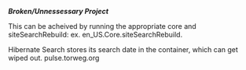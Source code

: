 ***Broken/Unnessessary Project***

This can be acheived by running the appropriate core and siteSearchRebuild: ex. en_US.Core.siteSearchRebuild.

Hibernate Search stores its search date in the container,
which can get wiped out. pulse.torweg.org
